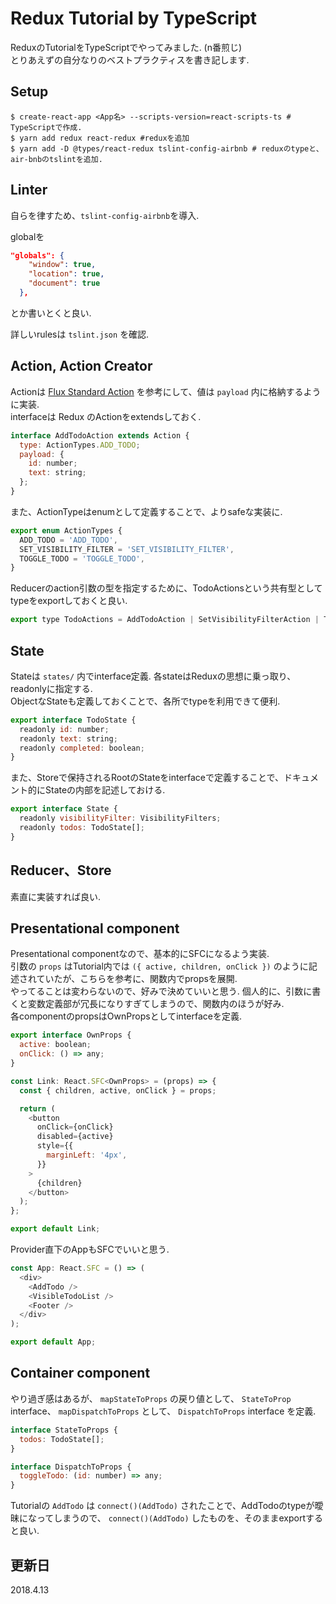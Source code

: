 # Redux Tutorial<TODO> by TypeScript
ReduxのTutorialをTypeScriptでやってみました. (n番煎じ)　  
とりあえずの自分なりのベストプラクティスを書き記します.


## Setup

```shell
$ create-react-app <App名> --scripts-version=react-scripts-ts # TypeScriptで作成.
$ yarn add redux react-redux #reduxを追加
$ yarn add -D @types/react-redux tslint-config-airbnb # reduxのtypeと、air-bnbのtslintを追加.
```

## Linter

自らを律すため、`tslint-config-airbnb`を導入.

globalを

```json
"globals": {
    "window": true,
    "location": true,
    "document": true
  },
```
とか書いとくと良い.   


詳しいrulesは `tslint.json` を確認.

## Action, Action Creator
Actionは [Flux Standard Action](https://github.com/redux-utilities/flux-standard-action) を参考にして、値は `payload` 内に格納するように実装.  
interfaceは Redux のActionをextendsしておく.

```js
interface AddTodoAction extends Action {
  type: ActionTypes.ADD_TODO;
  payload: {
    id: number;
    text: string;
  };
}
```

また、ActionTypeはenumとして定義することで、よりsafeな実装に.    


```js
export enum ActionTypes {
  ADD_TODO = 'ADD_TODO',
  SET_VISIBILITY_FILTER = 'SET_VISIBILITY_FILTER',
  TOGGLE_TODO = 'TOGGLE_TODO',
}

```

Reducerのaction引数の型を指定するために、TodoActionsという共有型としてtypeをexportしておくと良い.

```js
export type TodoActions = AddTodoAction | SetVisibilityFilterAction | ToggleTodoAction;
```


## State
Stateは `states/` 内でinterface定義. 各stateはReduxの思想に乗っ取り、readonlyに指定する.  
ObjectなStateも定義しておくことで、各所でtypeを利用できて便利.

```js
export interface TodoState {
  readonly id: number;
  readonly text: string;
  readonly completed: boolean;
}
```

また、Storeで保持されるRootのStateをinterfaceで定義することで、ドキュメント的にStateの内部を記述しておける.


```js
export interface State {
  readonly visibilityFilter: VisibilityFilters;
  readonly todos: TodoState[];
}
```

## Reducer、Store
素直に実装すれば良い.

## Presentational component
Presentational componentなので、基本的にSFCになるよう実装.  
引数の `props` はTutorial内では `({ active, children, onClick })` のように記述されていたが、こちらを参考に、関数内でpropsを展開.  
やってることは変わらないので、好みで決めていいと思う. 個人的に、引数に書くと変数定義部が冗長になりすぎてしまうので、関数内のほうが好み.  
各componentのpropsはOwnPropsとしてinterfaceを定義.

```js
export interface OwnProps {
  active: boolean;
  onClick: () => any;
}

const Link: React.SFC<OwnProps> = (props) => {
  const { children, active, onClick } = props;

  return (
    <button
      onClick={onClick}
      disabled={active}
      style={{
        marginLeft: '4px',
      }}
    >
      {children}
    </button>
  );
};

export default Link;
```

Provider直下のAppもSFCでいいと思う.

```js
const App: React.SFC = () => (
  <div>
    <AddTodo />
    <VisibleTodoList />
    <Footer />
  </div>
);

export default App;
```

## Container component
やり過ぎ感はあるが、 `mapStateToProps` の戻り値として、 `StateToProp` interface、 `mapDispatchToProps` として、 `DispatchToProps` interface を定義.

```js
interface StateToProps {
  todos: TodoState[];
}

interface DispatchToProps {
  toggleTodo: (id: number) => any;
}
```

Tutorialの `AddTodo` は `connect()(AddTodo)` されたことで、AddTodoのtypeが曖昧になってしまうので、 `connect()(AddTodo)` したものを、そのままexportすると良い.


## 更新日
2018.4.13
